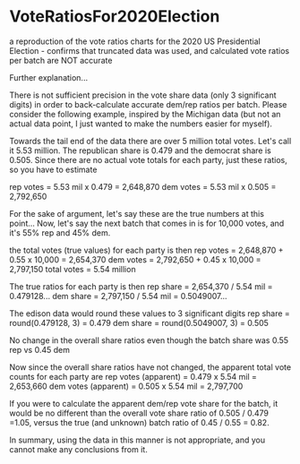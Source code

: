 # VoteRatiosFor2020Election
a reproduction of the vote ratios charts for the 2020 US Presidential Election - confirms that truncated data was used, and calculated vote ratios per batch are NOT accurate

Further explanation...

There is not sufficient precision in the vote share data (only 3 significant digits) in order to back-calculate accurate dem/rep ratios per batch. Please consider the following example, inspired by the Michigan data (but not an actual data point, I just wanted to make the numbers easier for myself).

Towards the tail end of the data there are over 5 million total votes. Let's call it 5.53 million. The republican share is 0.479 and the democrat share is 0.505. Since there are no actual vote totals for each party, just these ratios, so you have to estimate

rep votes = 5.53 mil x 0.479 = 2,648,870
dem votes = 5.53 mil x 0.505 = 2,792,650

For the sake of argument, let's say these are the true numbers at this point...
Now, let's say the next batch that comes in is for 10,000 votes, and it's 55% rep and 45% dem.

the total votes (true values) for each party is then
rep votes = 2,648,870 + 0.55 x 10,000 = 2,654,370
dem votes = 2,792,650 + 0.45 x 10,000 = 2,797,150
total votes = 5.54 million

The true ratios for each party is then
rep share = 2,654,370 / 5.54 mil = 0.479128...
dem share = 2,797,150 / 5.54 mil = 0.5049007...

The edison data would round these values to 3 significant digits
rep share = round(0.479128, 3) = 0.479
dem share = round(0.5049007, 3) = 0.505

No change in the overall share ratios even though the batch share was 0.55 rep vs 0.45 dem

Now since the overall share ratios have not changed, the apparent total vote counts for each party are
rep votes (apparent) = 0.479 x 5.54 mil = 2,653,660
dem votes (apparent) = 0.505 x 5.54 mil = 2,797,700

If you were to calculate the apparent dem/rep vote share for the batch, it would be no different than the overall vote share ratio of 0.505 / 0.479 =1.05, versus the true (and unknown) batch ratio of 0.45 / 0.55 = 0.82.

In summary, using the data in this manner is not appropriate, and you cannot make any conclusions from it.